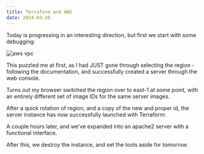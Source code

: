 ```yaml
---
title: Terraform and AWS
date: 2024-03-20
---
```


Today is progressing in an interesting direction, but first we start with some debugging:

![aws vpc](/docs/assets/awsvpc.avif)

This puzzled me at first, as I had JUST gone through selecting the region - following the documentation, and successfully created a server through the web console.

Turns out my browser switched the region over to east-1 at some point, with an entirely different set of image IDs for the same server images.

After a quick rotation of region, and a copy of the new and proper id, the server instance has now successfully launched with Terraform:

A couple hours later, and we've expanded into an apache2 server with a functional interface.

After this, we destroy the instance, and set the tools aside for tomorrow.
